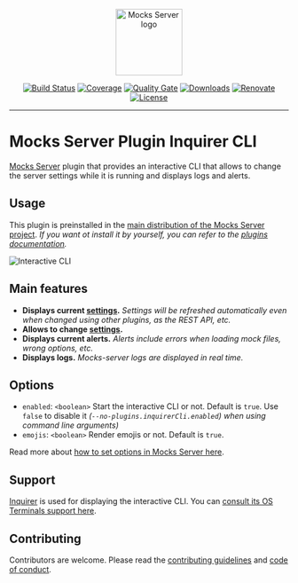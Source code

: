 <p align="center"><a href="https://mocks-server.org" target="_blank" rel="noopener noreferrer"><img width="120" src="https://www.mocks-server.org/img/logo_120.png" alt="Mocks Server logo"></a></p>

<p align="center">
  <a href="https://github.com/mocks-server/main/actions?query=workflow%3Abuild+branch%3Amaster"><img src="https://github.com/mocks-server/main/workflows/build/badge.svg?branch=master" alt="Build Status"></a>
  <a href="https://codecov.io/gh/mocks-server/main"><img src="https://codecov.io/gh/mocks-server/main/branch/master/graph/badge.svg?token=2S8ZR55AJV" alt="Coverage"></a>
  <a href="https://sonarcloud.io/project/overview?id=mocks-server_main_plugin-inquirer-cli"><img src="https://sonarcloud.io/api/project_badges/measure?project=mocks-server_main_plugin-inquirer-cli&metric=alert_status" alt="Quality Gate"></a>
  <a href="https://www.npmjs.com/package/@mocks-server/plugin-inquirer-cli"><img src="https://img.shields.io/npm/dm/@mocks-server/plugin-inquirer-cli.svg" alt="Downloads"></a>
  <a href="https://renovatebot.com"><img src="https://img.shields.io/badge/renovate-enabled-brightgreen.svg" alt="Renovate"></a>
  <a href="https://github.com/mocks-server/main/blob/master/packages/plugin-inquirer-cli/LICENSE"><img src="https://img.shields.io/npm/l/@mocks-server/plugin-inquirer-cli.svg" alt="License"></a>
</p>

---

# Mocks Server Plugin Inquirer CLI

[Mocks Server][website-url] plugin that provides an interactive CLI that allows to change the server settings while it is running and displays logs and alerts.

## Usage

This plugin is preinstalled in the [main distribution of the Mocks Server project][main-distribution-url]. _If you want ot install it by yourself, you can refer to the [plugins documentation][plugins-url]._

![Interactive CLI][animated-image-url]

## Main features

* __Displays current [settings][settings-url].__ _Settings will be refreshed automatically even when changed using other plugins, as the REST API, etc._
* __Allows to change [settings][settings-url].__
* __Displays current alerts.__ _Alerts include errors when loading mock files, wrong options, etc._
* __Displays logs.__ _Mocks-server logs are displayed in real time._

## Options

* `enabled`: `<boolean>` Start the interactive CLI or not. Default is `true`. Use `false` to disable it _(`--no-plugins.inquirerCli.enabled`) when using command line arguments)_
* `emojis`: `<boolean>` Render emojis or not. Default is `true`.

Read more about [how to set options in Mocks Server here](https://www.mocks-server.org/docs/configuration-options).

## Support

[Inquirer][inquirer-url] is used for displaying the interactive CLI. You can [consult its OS Terminals support here][inquirer-support].

## Contributing

Contributors are welcome.
Please read the [contributing guidelines](.github/CONTRIBUTING.md) and [code of conduct](.github/CODE_OF_CONDUCT.md).

[inquirer-url]: https://www.npmjs.com/package/inquirer
[inquirer-support]: https://www.npmjs.com/package/inquirer#support-os-terminals
[website-url]: https://www.mocks-server.org
[plugins-url]: https://www.mocks-server.org/docs/plugins-adding-plugins
[settings-url]: https://www.mocks-server.org/docs/configuration-options
[animated-image-url]: https://www.mocks-server.org/img/inquirer-cli.gif
[main-distribution-url]: https://www.npmjs.com/package/@mocks-server/main
[options-url]: https://www.mocks-server.org/docs/configuration-options
[logo-url]: https://www.mocks-server.org/img/logo_120.png
